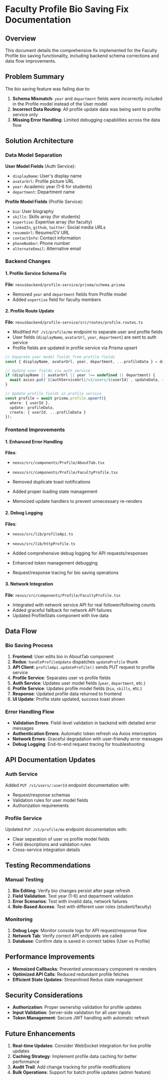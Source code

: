 # Faculty Profile Bio Saving Fix Documentation

## Overview
This document details the comprehensive fix implemented for the Faculty Profile bio saving functionality, including backend schema corrections and data flow improvements.

## Problem Summary
The bio saving feature was failing due to:
1. **Schema Mismatch**: `year` and `department` fields were incorrectly included in the Profile model instead of the User model
2. **Incorrect Data Routing**: All profile update data was being sent to profile service only
3. **Missing Error Handling**: Limited debugging capabilities across the data flow

## Solution Architecture

### Data Model Separation
**User Model Fields** (Auth Service):
- `displayName`: User's display name
- `avatarUrl`: Profile picture URL  
- `year`: Academic year (1-6 for students)
- `department`: Department name

**Profile Model Fields** (Profile Service):
- `bio`: User biography
- `skills`: Skills array (for students)
- `expertise`: Expertise array (for faculty)
- `linkedIn`, `github`, `twitter`: Social media URLs
- `resumeUrl`: Resume/CV URL
- `contactInfo`: Contact information
- `phoneNumber`: Phone number
- `alternateEmail`: Alternative email

### Backend Changes

#### 1. Profile Service Schema Fix
**File**: `nexusbackend/profile-service/prisma/schema.prisma`
- Removed `year` and `department` fields from Profile model
- Added `expertise` field for faculty members

#### 2. Profile Route Update
**File**: `nexusbackend/profile-service/src/routes/profile.routes.ts`
- Modified `PUT /v1/profile/me` endpoint to separate user and profile fields
- User fields (`displayName`, `avatarUrl`, `year`, `department`) are sent to auth service
- Profile fields are updated in profile service via Prisma upsert

```typescript
// Separate user model fields from profile fields
const { displayName, avatarUrl, year, department, ...profileData } = data;

// Update user fields via auth service
if (displayName || avatarUrl || year !== undefined || department) {
  await axios.put(`${authServiceUrl}/v1/users/${userId}`, updateData, { headers });
}

// Update profile fields in profile service
const profile = await prisma.profile.upsert({
  where: { userId },
  update: profileData,
  create: { userId, ...profileData }
});
```

### Frontend Improvements

#### 1. Enhanced Error Handling
**Files**: 
- `nexus/src/components/Profile/AboutTab.tsx`
- `nexus/src/components/Profile/FacultyProfile.tsx`

- Removed duplicate toast notifications
- Added proper loading state management
- Memoized update handlers to prevent unnecessary re-renders

#### 2. Debug Logging
**Files**:
- `nexus/src/lib/profileApi.ts`
- `nexus/src/lib/httpProfile.ts`

- Added comprehensive debug logging for API requests/responses
- Enhanced token management debugging
- Request/response tracing for bio saving operations

#### 3. Network Integration
**File**: `nexus/src/components/Profile/FacultyProfile.tsx`
- Integrated with network service API for real follower/following counts
- Added graceful fallback for network API failures
- Updated ProfileStats component with live data

## Data Flow

### Bio Saving Process
1. **Frontend**: User edits bio in AboutTab component
2. **Redux**: `handleProfileUpdate` dispatches `updateProfile` thunk
3. **API Client**: `profileApi.updateProfile()` sends PUT request to profile service
4. **Profile Service**: Separates user vs profile fields
5. **Auth Service**: Updates user model fields (`year`, `department`, etc.)
6. **Profile Service**: Updates profile model fields (`bio`, `skills`, etc.)
7. **Response**: Updated profile data returned to frontend
8. **UI Update**: Profile state updated, success toast shown

### Error Handling Flow
- **Validation Errors**: Field-level validation in backend with detailed error messages
- **Authentication Errors**: Automatic token refresh via Axios interceptors
- **Network Errors**: Graceful degradation with user-friendly error messages
- **Debug Logging**: End-to-end request tracing for troubleshooting

## API Documentation Updates

### Auth Service
Added `PUT /v1/users/:userId` endpoint documentation with:
- Request/response schemas
- Validation rules for user model fields
- Authorization requirements

### Profile Service  
Updated `PUT /v1/profile/me` endpoint documentation with:
- Clear separation of user vs profile model fields
- Field descriptions and validation rules
- Cross-service integration details

## Testing Recommendations

### Manual Testing
1. **Bio Editing**: Verify bio changes persist after page refresh
2. **Field Validation**: Test year (1-6) and department validation
3. **Error Scenarios**: Test with invalid data, network failures
4. **Role-Based Access**: Test with different user roles (student/faculty)

### Monitoring
1. **Debug Logs**: Monitor console logs for API request/response flow
2. **Network Tab**: Verify correct API endpoints are called
3. **Database**: Confirm data is saved in correct tables (User vs Profile)

## Performance Improvements
- **Memoized Callbacks**: Prevented unnecessary component re-renders
- **Optimized API Calls**: Reduced redundant profile fetches
- **Efficient State Updates**: Streamlined Redux state management

## Security Considerations
- **Authorization**: Proper ownership validation for profile updates
- **Input Validation**: Server-side validation for all user inputs
- **Token Management**: Secure JWT handling with automatic refresh

## Future Enhancements
1. **Real-time Updates**: Consider WebSocket integration for live profile updates
2. **Caching Strategy**: Implement profile data caching for better performance
3. **Audit Trail**: Add change tracking for profile modifications
4. **Bulk Operations**: Support for batch profile updates (admin feature)
